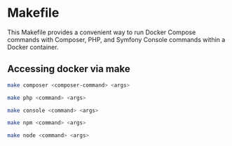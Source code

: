 # Makefile 

This Makefile provides a convenient way to run Docker Compose commands with Composer, PHP, and Symfony Console commands within a Docker container.



## Accessing docker via make



```sh
make composer <composer-command> <args>
```

```sh
make php <command> <args>
```

```sh
make console <command> <args>
```



```sh
make npm <command> <args>
```

```sh
make node <command> <args>
```

